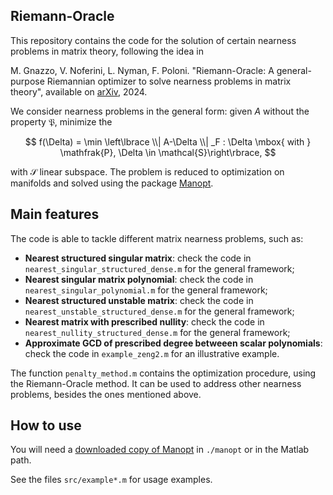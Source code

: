 ## Riemann-Oracle
This repository contains the code for the solution of certain nearness problems in matrix theory, following the idea in 

M. Gnazzo, V. Noferini, L. Nyman, F. Poloni. "Riemann-Oracle: A general-purpose Riemannian optimizer to solve nearness problems in matrix theory", available on [arXiv](https://arxiv.org/abs/2407.03957), 2024.

We consider nearness problems in the general form: given $A$ without the property $\mathfrak{P}$, minimize the 

$$
  f(\Delta) = \min \left\lbrace \\| A-\Delta \\| _F : \Delta \mbox{ with } \mathfrak{P}, \Delta \in \mathcal{S}\right\rbrace, 
$$

with $\mathcal{S}$ linear subspace. The problem is reduced to optimization on manifolds and solved using the package [Manopt](https://www.manopt.org/). 

## Main features
The code is able to tackle different matrix nearness problems, such as:
* **Nearest structured singular matrix**: check the code in <code>nearest_singular_structured_dense.m</code> for the general framework;
* **Nearest singular matrix polynomial**: check the code in <code>nearest_singular_polynomial.m</code> for the general framework;
* **Nearest structured unstable matrix**: check the code in <code>nearest_unstable_structured_dense.m</code> for the general framework;
* **Nearest matrix with prescribed nullity**: check the code in <code>nearest_nullity_structured_dense.m</code> for the general framework;
* **Approximate GCD of prescribed degree betweeen scalar polynomials**: check the code in <code>example_zeng2.m</code> for an illustrative example.

The function <code>penalty_method.m</code> contains the optimization procedure, using the Riemann-Oracle method. It can be used to address other nearness problems, besides the ones mentioned above.

## How to use

You will need a [downloaded copy of Manopt](https://www.manopt.org/downloads.html) in `./manopt` or in the Matlab path.

See the files `src/example*.m` for usage examples.
